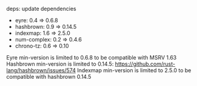 deps: update dependencies

- eyre: 0.4 => 0.6.8
- hashbrown: 0.9 => 0.14.5
- indexmap: 1.6 => 2.5.0
- num-complex: 0.2 => 0.4.6
- chrono-tz: 0.6 => 0.10

Eyre min-version is limited to 0.6.8 to be compatible with MSRV 1.63
Hashbrown min-version is limited to 0.14.5:
  https://github.com/rust-lang/hashbrown/issues/574
Indexmap min-version is limited to 2.5.0 to be compatible with hashbrown 0.14.5


